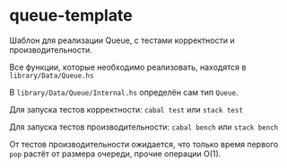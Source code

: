 # queue-template

Шаблон для реализации Queue, с тестами корректности и производительности.

Все функции, которые необходимо реализовать, находятся в `library/Data/Queue.hs`

В `library/Data/Queue/Internal.hs` определён сам тип `Queue`.

Для запуска тестов корректности: `cabal test` или `stack test`

Для запуска тестов производительности: `cabal bench` или `stack bench`

От тестов производительности ожидается, что только время первого `pop` растёт от размера очереди, прочие операции O(1).
